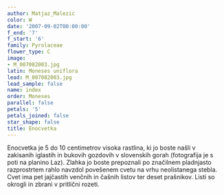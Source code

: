 ```yaml
---
author: Matjaz_Malezic
color: W
date: '2007-09-02T00:00:00'
f_end: '7'
f_start: '6'
family: Pyrolaceae
flower_type: C
image:
- M_007082003.jpg
latin: Moneses uniflora
lead: M_007082003.jpg
lead_sample: false
name: index
order: Moneses
parallel: false
petals: '5'
petals_joined: false
star_shape: false
title: Enocvetka
---
```

Enocvetka je 5 do 10 centimetrov visoka rastlina, ki jo boste našli v zakisanih iglastih in bukovih gozdovih v slovenskih gorah (fotografija je s poti na planino Laz). Zlahka jo boste prepoznali po značilnem pladnjasto razprostrtem rahlo navzdol povešenem cvetu na vrhu neolistanega stebla. Cvet ima pet jajčastih venčnih in čašnih listov ter deset prašnikov. Listi so okrogli in zbrani v pritlični rozeti.
